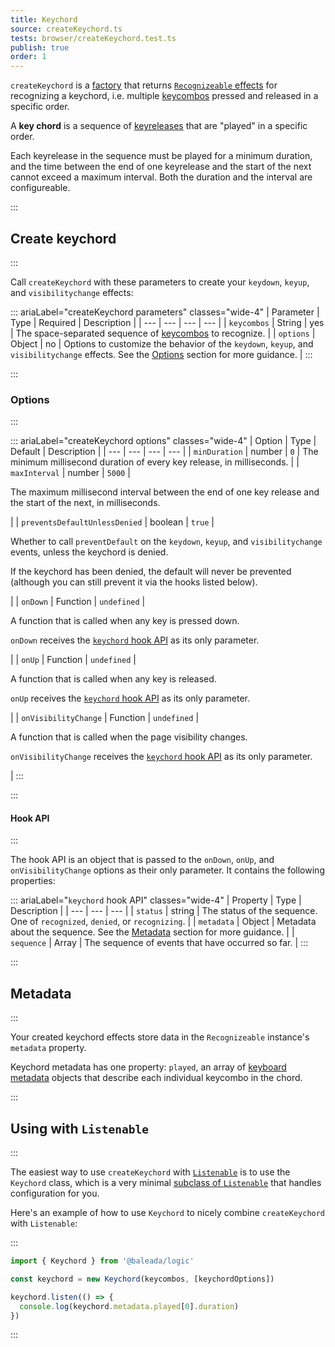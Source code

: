 ```yaml
---
title: Keychord
source: createKeychord.ts
tests: browser/createKeychord.test.ts
publish: true
order: 1
---
```


`createKeychord` is a [factory](/docs/logic/factories-overview) that returns [`Recognizeable` effects](/docs/logic/classes/recognizeable#effect-workflow) for recognizing a keychord, i.e. multiple [keycombos](/docs/logic/keycombo-overview.md) pressed and released in a specific order.

A **key chord** is a sequence of [keyreleases](/docs/logic/factories/keyrelease) that are "played" in a specific order.

Each keyrelease in the sequence must be played for a minimum duration, and the time between the end of one keyrelease and the start of the next cannot exceed a maximum interval. Both the duration and the interval are configureable.


:::
## Create keychord
:::

Call `createKeychord` with these parameters to create your `keydown`, `keyup`, and `visibilitychange` effects:

::: ariaLabel="createKeychord parameters" classes="wide-4"
| Parameter | Type | Required | Description |
| --- | --- | --- | --- |
| `keycombos` | String | yes | The space-separated sequence of [keycombos](/docs/logic/keycombo-overview) to recognize. |
| `options` | Object | no | Options to customize the behavior of the `keydown`, `keyup`, and `visibilitychange` effects. See the [Options](#options) section for more guidance. |
:::


:::
### Options
:::

::: ariaLabel="createKeychord options" classes="wide-4"
| Option | Type | Default | Description |
| --- | --- | --- | --- |
| `minDuration` | number | `0` | The minimum millisecond duration of every key release, in milliseconds. |
| `maxInterval` | number | `5000` | <p>The maximum millisecond interval between the end of one key release and the start of the next, in milliseconds.</p> |
| `preventsDefaultUnlessDenied` | boolean | `true` | <p>Whether to call `preventDefault` on the `keydown`, `keyup`, and `visibilitychange` events, unless the keychord is denied.</p><p>If the keychord has been denied, the default will never be prevented (although you can still prevent it via the hooks listed below).</p> |
| `onDown` | Function | `undefined` | <p>A function that is called when any key is pressed down.</p><p>`onDown` receives the [`keychord` hook API](#hook-api) as its only parameter.</p> |
| `onUp` | Function | `undefined` | <p>A function that is called when any key is released.</p><p>`onUp` receives the [`keychord` hook API](#hook-api) as its only parameter.</p> |
| `onVisibilityChange` | Function | `undefined` | <p>A function that is called when the page visibility changes.</p><p>`onVisibilityChange` receives the [`keychord` hook API](#hook-api) as its only parameter.</p> |
:::


:::
#### Hook API
:::

The hook API is an object that is passed to the `onDown`, `onUp`, and `onVisibilityChange` options as their only parameter. It contains the following properties:

::: ariaLabel="`keychord` hook API" classes="wide-4"
| Property | Type | Description |
| --- | --- | --- |
| `status` | string | The status of the sequence. One of `recognized`, `denied`, or `recognizing`. |
| `metadata` | Object | Metadata about the sequence. See the [Metadata](#metadata) section for more guidance. |
| `sequence` | Array | The sequence of events that have occurred so far. |
:::


:::
## Metadata
:::

Your created keychord effects store data in the `Recognizeable` instance's `metadata` property.

Keychord metadata has one property: `played`, an array of [keyboard metadata](/docs/logic/factories/recognizeable-effects-overview#keyboard-metadata) objects that describe each individual keycombo in the chord.


:::
## Using with `Listenable`
:::

The easiest way to use `createKeychord` with [`Listenable`](/docs/logic/classes/listenable) is to use the `Keychord` class, which is a very minimal [subclass of `Listenable`](/docs/logic/factories/recognizeable-overview#listenable-subclasses) that handles configuration for you.

Here's an example of how to use `Keychord` to nicely combine `createKeychord` with `Listenable`:

:::
```ts
import { Keychord } from '@baleada/logic'

const keychord = new Keychord(keycombos, [keychordOptions])

keychord.listen(() => {
  console.log(keychord.metadata.played[0].duration)
})
```
:::

